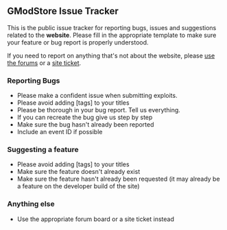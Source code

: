 ## GModStore Issue Tracker

This is the public issue tracker for reporting bugs, issues and suggestions related to the **website**. Please fill in the appropriate template to make sure your feature or bug report is properly understood.

If you need to report on anything that's not about the website, please [use the forums](https://gmodstore.com/community) or a [site ticket](https://gmodstore.com/help).

### Reporting Bugs

* Please make a confident issue when submitting exploits.
* Please avoid adding [tags] to your titles
* Please be thorough in your bug report. Tell us everything.
* If you can recreate the bug give us step by step
* Make sure the bug hasn't already been reported
* Include an event ID if possible

### Suggesting a feature

* Please avoid adding [tags] to your titles
* Make sure the feature doesn't already exist
* Make sure the feature hasn't already been requested (it may already be a feature on the developer build of the site)

### Anything else

* Use the appropriate forum board or a site ticket instead

